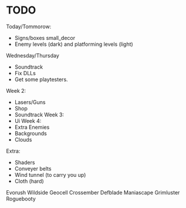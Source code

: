 # TODO
Today/Tommorow:
 - Signs/boxes small_decor
 - Enemy levels (dark) and platforming levels (light)

Wednesday/Thursday
 - Soundtrack
 - Fix DLLs
 - Get some playtesters.

Week 2:
 - Lasers/Guns
 - Shop
 - Soundtrack
Week 3:
 - Ui
Week 4:
 - Extra Enemies
 - Backgrounds
 - Clouds

Extra:
 - Shaders
 - Conveyer belts
 - Wind tunnel (to carry you up)
 - Cloth (hard)

Evorush
Wildside
Geocell
Crossember
Defblade
Maniascape
Grimluster
Roguebooty